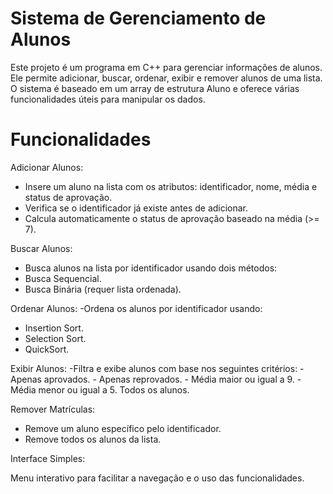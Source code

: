 # Sistema de Gerenciamento de Alunos
Este projeto é um programa em C++ para gerenciar informações de alunos. Ele permite adicionar, buscar, ordenar, exibir e remover alunos de uma lista. O sistema é baseado em um array de estrutura Aluno e oferece várias funcionalidades úteis para manipular os dados.

# Funcionalidades
 Adicionar Alunos:
  - Insere um aluno na lista com os atributos: identificador, nome, média e status de aprovação.
  - Verifica se o identificador já existe antes de adicionar.
  - Calcula automaticamente o status de aprovação baseado na média (>= 7).
    
Buscar Alunos:
  - Busca alunos na lista por identificador usando dois métodos:
  - Busca Sequencial.
  - Busca Binária (requer lista ordenada).
    
Ordenar Alunos:
-Ordena os alunos por identificador usando:
  - Insertion Sort.
  - Selection Sort.
  - QuickSort.
    
Exibir Alunos:
  -Filtra e exibe alunos com base nos seguintes critérios:
    - Apenas aprovados.
    - Apenas reprovados.
    - Média maior ou igual a 9.
    - Média menor ou igual a 5.
  Todos os alunos.
  
Remover Matrículas:
  - Remove um aluno específico pelo identificador.
  - Remove todos os alunos da lista.
    
Interface Simples:

Menu interativo para facilitar a navegação e o uso das funcionalidades.
